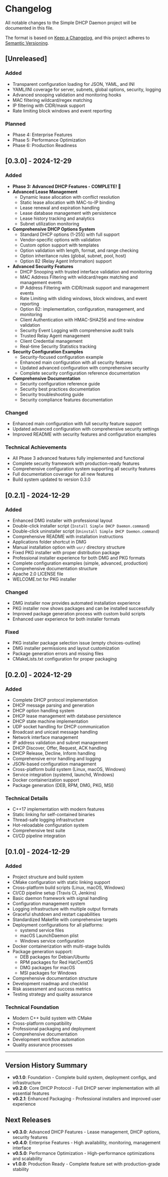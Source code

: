 # Changelog

All notable changes to the Simple DHCP Daemon project will be documented in this file.

The format is based on [Keep a Changelog](https://keepachangelog.com/en/1.0.0/),
and this project adheres to [Semantic Versioning](https://semver.org/spec/v2.0.0.html).

## [Unreleased]

### Added
- Transparent configuration loading for JSON, YAML, and INI
- YAML/INI coverage for server, subnets, global options, security, logging
- Advanced snooping validation and monitoring hooks
- MAC filtering wildcard/regex matching
- IP filtering with CIDR/mask support
- Rate limiting block windows and event reporting

### Planned
- Phase 4: Enterprise Features
- Phase 5: Performance Optimization
- Phase 6: Production Readiness

## [0.3.0] - 2024-12-29

### Added
- **Phase 3: Advanced DHCP Features - COMPLETE! 🎉**
- **Advanced Lease Management**
  - Dynamic lease allocation with conflict resolution
  - Static lease allocation with MAC-to-IP binding
  - Lease renewal and expiration handling
  - Lease database management with persistence
  - Lease history tracking and analytics
  - Subnet utilization monitoring
- **Comprehensive DHCP Options System**
  - Standard DHCP options (1-255) with full support
  - Vendor-specific options with validation
  - Custom option support with templates
  - Option validation with length, format, and range checking
  - Option inheritance rules (global, subnet, pool, host)
  - Option 82 (Relay Agent Information) support
- **Advanced Security Features**
  - DHCP Snooping with trusted interface validation and monitoring
  - MAC Address Filtering with wildcard/regex matching and management events
  - IP Address Filtering with CIDR/mask support and management events
  - Rate Limiting with sliding windows, block windows, and event reporting
  - Option 82: implementation, configuration, management, and monitoring
  - Client Authentication with HMAC-SHA256 and time-window validation
  - Security Event Logging with comprehensive audit trails
  - Trusted Relay Agent management
  - Client Credential management
  - Real-time Security Statistics tracking
- **Security Configuration Examples**
  - Security-focused configuration example
  - Enhanced main configuration with all security features
  - Updated advanced configuration with comprehensive security
  - Complete security configuration reference documentation
- **Comprehensive Documentation**
  - Security configuration reference guide
  - Security best practices documentation
  - Security troubleshooting guide
  - Security compliance features documentation

### Changed
- Enhanced main configuration with full security feature support
- Updated advanced configuration with comprehensive security settings
- Improved README with security features and configuration examples

### Technical Achievements
- All Phase 3 advanced features fully implemented and functional
- Complete security framework with production-ready features
- Comprehensive configuration system supporting all security features
- Full documentation coverage for all new features
- Build system updated to version 0.3.0

## [0.2.1] - 2024-12-29

### Added
- Enhanced DMG installer with professional layout
- Double-click installer script (`Install Simple DHCP Daemon.command`)
- Double-click uninstaller script (`Uninstall Simple DHCP Daemon.command`)
- Comprehensive README with installation instructions
- Applications folder shortcut in DMG
- Manual installation option with `usr/` directory structure
- Fixed PKG installer with proper distribution package
- Professional installer experience for both DMG and PKG formats
- Complete configuration examples (simple, advanced, production)
- Comprehensive documentation structure
- Apache 2.0 LICENSE file
- WELCOME.txt for PKG installer

### Changed
- DMG installer now provides automated installation experience
- PKG installer now shows packages and can be installed successfully
- Improved package generation process with custom build scripts
- Enhanced user experience for both installer formats

### Fixed
- PKG installer package selection issue (empty choices-outline)
- DMG installer permissions and layout customization
- Package generation errors and missing files
- CMakeLists.txt configuration for proper packaging

## [0.2.0] - 2024-12-29

### Added
- Complete DHCP protocol implementation
- DHCP message parsing and generation
- DHCP option handling system
- DHCP lease management with database persistence
- DHCP state machine implementation
- UDP socket handling for DHCP communication
- Broadcast and unicast message handling
- Network interface management
- IP address validation and subnet management
- DHCP Discover, Offer, Request, ACK handling
- DHCP Release, Decline, Inform handling
- Comprehensive error handling and logging
- JSON-based configuration management
- Cross-platform build system (Linux, macOS, Windows)
- Service integration (systemd, launchd, Windows)
- Docker containerization support
- Package generation (DEB, RPM, DMG, PKG, MSI)

### Technical Details
- C++17 implementation with modern features
- Static linking for self-contained binaries
- Thread-safe logging infrastructure
- Hot-reloadable configuration system
- Comprehensive test suite
- CI/CD pipeline integration

## [0.1.0] - 2024-12-29

### Added
- Project structure and build system
- CMake configuration with static linking support
- Cross-platform build scripts (Linux, macOS, Windows)
- CI/CD pipeline setup (Travis CI, Jenkins)
- Basic daemon framework with signal handling
- Configuration management system
- Logging infrastructure with multiple output formats
- Graceful shutdown and restart capabilities
- Standardized Makefile with comprehensive targets
- Deployment configurations for all platforms:
  - systemd service files
  - macOS LaunchDaemon plist
  - Windows service configuration
- Docker containerization with multi-stage builds
- Package generation support:
  - DEB packages for Debian/Ubuntu
  - RPM packages for Red Hat/CentOS
  - DMG packages for macOS
  - MSI packages for Windows
- Comprehensive documentation structure
- Development roadmap and checklist
- Risk assessment and success metrics
- Testing strategy and quality assurance

### Technical Foundation
- Modern C++ build system with CMake
- Cross-platform compatibility
- Professional packaging and deployment
- Comprehensive documentation
- Development workflow automation
- Quality assurance processes

---

## Version History Summary

- **v0.1.0**: Foundation - Complete build system, deployment configs, and infrastructure
- **v0.2.0**: Core DHCP Protocol - Full DHCP server implementation with all essential features
- **v0.2.1**: Enhanced Packaging - Professional installers and improved user experience

## Next Releases

- **v0.3.0**: Advanced DHCP Features - Lease management, DHCP options, security features
- **v0.4.0**: Enterprise Features - High availability, monitoring, management interface
- **v0.5.0**: Performance Optimization - High-performance optimizations and scalability
- **v1.0.0**: Production Ready - Complete feature set with production-grade stability
